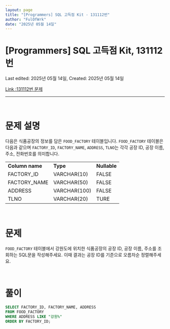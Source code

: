 ```yaml
---
layout: page
title: "[Programmers] SQL 고득점 Kit - 131112번"
author: "FulOfWrk"
date: "2025년 05월 14일"
---
```


# [Programmers] SQL 고득점 Kit, 131112번

Last edited: 2025년 05월 14일, Created: 2025년 05월 14일

[Link :131112번 문제](https://school.programmers.co.kr/learn/courses/30/lessons/131112)

---

<br>

# 문제 설명

다음은 식품공장의 정보를 담은 `FOOD_FACTORY` 테이블입니다. `FOOD_FACTORY` 테이블은 다음과 같으며 `FACTORY_ID`, `FACTORY_NAME`, `ADDRESS`, `TLNO`는 각각 공장 ID, 공장 이름, 주소, 전화번호를 의미합니다. 

<table>
  <tr>
    <td><b>Column name</b></td>
    <td><b>Type</b></td>
    <td><b>Nullable</b></td>
  </tr>
  <tr>
    <td>FACTORY_ID</td>
    <td>VARCHAR(10)</td>
    <td>FALSE</td>
  </tr>
  <tr>
    <td>FACTORY_NAME</td>
    <td>VARCHAR(50)</td>
    <td>FALSE</td>
  </tr>
  <tr>
    <td>ADDRESS</td>
    <td>VARCHAR(100)</td>
    <td>FALSE</td>
  </tr>
  <tr>
    <td>TLNO</td>
    <td>VARCHAR(20)</td>
    <td>TURE</td>
  </tr>
</table>

<br>

# 문제

`FOOD_FACTORY` 테이블에서 강원도에 위치한 식품공장의 공장 ID, 공장 이름, 주소를 조회하는 SQL문을 작성해주세요. 이때 결과는 공장 ID를 기준으로 오름차순 정렬해주세요. 

<br>

# 풀이

```sql
SELECT FACTORY_ID, FACTORY_NAME, ADDRESS
FROM FOOD_FACTORY
WHERE ADDRESS LIKE "강원%"
ORDER BY FACTORY_ID;
```

<br>
